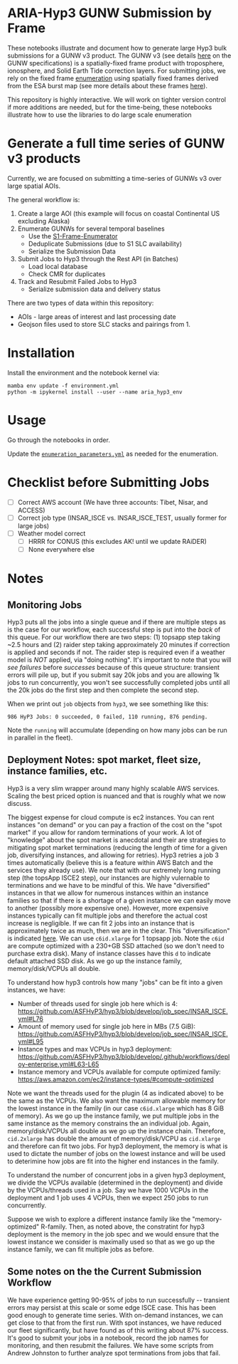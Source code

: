 # ARIA-Hyp3 GUNW Submission by Frame

These notebooks illustrate and document how to generate large Hyp3 bulk submissions for a GUNW v3 product. The GUNW v3 (see details [here](https://github.com/ACCESS-Cloud-Based-InSAR/DockerizedTopsApp) on the GUNW specifications) is a spatially-fixed frame product with troposphere, ionosphere, and Solid Earth Tide correction layers. For submitting jobs, we rely on the fixed frame [enumeration](https://github.com/ACCESS-Cloud-Based-InSAR/s1-frame-enumerator) using spatially fixed frames derived from the ESA burst map (see more details about these frames [here](https://github.com/ACCESS-Cloud-Based-InSAR/s1-frame-generation)).

This repository is highly interactive. We will work on tighter version control if more additions are needed, but for the time-being, these notebooks illustrate how to use the libraries to do large scale enumeration


# Generate a full time series of GUNW v3 products

Currently, we are focused on submitting a time-series of GUNWs v3 over large spatial AOIs. 

The general workflow is:

1. Create a large AOI (this example will focus on coastal Continental US excluding Alaska)
2. Enumerate GUNWs for several temporal baselines
   + Use the [S1-Frame-Enumerator](https://github.com/ACCESS-Cloud-Based-InSAR/s1-frame-enumerator)
   + Deduplicate Submissions (due to S1 SLC availability)
   + Serialize the Submission Data
3. Submit Jobs to Hyp3 through the Rest API (in Batches)
   + Load local database
   + Check CMR for duplicates
4. Track and Resubmit Failed Jobs to Hyp3
   + Serialize submission data and delivery status

There are two types of data within this repository:

+ AOIs - large areas of interest and last processing date
+ Geojson files used to store SLC stacks and pairings from 1.


# Installation

Install the environment and the notebook kernel via:

```
mamba env update -f environment.yml
python -m ipykernel install --user --name aria_hyp3_env
```

# Usage

Go through the notebooks in order.

Update the [`enumeration_parameters.yml`](enumeration_parameters.yml) as needed for the enumeration.

# Checklist before Submitting Jobs

- [ ] Correct AWS account (We have three accounts: Tibet, Nisar, and ACCESS)
- [ ] Correct job type (INSAR_ISCE vs. INSAR_ISCE_TEST, usually former for large jobs)
- [ ] Weather model correct
    - [ ] HRRR for CONUS (this excludes AK! until we update RAiDER)
    - [ ] None everywhere else

# Notes

## Monitoring Jobs

Hyp3 puts all the jobs into a single queue and if there are multiple steps as is the case for our workflow, each successful step is put into the *back* of this queue. For our workflow there are two steps: (1) topsapp step taking ~2.5 hours and (2) raider step taking approximately 20 minutes if correction is applied and seconds if not. The raider step is required even if a weather model is *NOT* applied, via "doing nothing". It's important to note that you will *see failures* before *successes* because of this queue structure: transient errors will pile up, but if you submit say 20k jobs and you are allowing 1k jobs to run concurrently, you won't see successfully completed jobs until all the 20k jobs do the first step and then complete the second step.

When we print out `job` objects from `hyp3`, we see something like this:
```
986 HyP3 Jobs: 0 succeeded, 0 failed, 110 running, 876 pending.
```

Note the `running` will accumulate (depending on how many jobs can be run in parallel in the fleet).

## Deployment Notes: spot market, fleet size, instance families, etc.

Hyp3 is a very slim wrapper around many highly scalable AWS services. Scaling the best priced option is nuanced and that is roughly what we now discuss. 

The biggest expense for cloud compute is ec2 instances. You can rent instances "on demand" or you can pay a fraction of the cost on the "spot market" if you allow for random terminations of your work. A lot of "knowledge" about the spot market is anecdotal and their are strategies to mitigating spot market terminations (reducing the length of time for a given job, diversifying instances, and allowing for retries). Hyp3 retries a job 3 times automatically (believe this is a feature within AWS Batch and the services they already use). We note that with our extremely long running step (the topsApp ISCE2 step), our instances are highly vulernable to terminations and we have to be mindful of this. We have "diversified" instances in that we allow for numerous instances within an instance families so that if there is a shortage of a given instance we can easily move to another (possibly more expensive one). However, more expensive instances typically can fit multiple jobs and therefore the actual cost increase is negligible. If we can fit 2 jobs into an instance that is approximately twice as much, then we are in the clear. This "diversification" is indicated [here](https://github.com/ASFHyP3/hyp3/blob/develop/.github/workflows/deploy-enterprise.yml#L46). We can use `c6id.xlarge` for 1 topsapp job. Note the `c6id` are compute optimized with a 230+GB SSD attached (so we don't need to purchase extra disk). Many of instance classes have this `d` to indicate default attached SSD disk. As we go up the instance family, memory/disk/VCPUs all double.

To understand how hyp3 controls how many "jobs" can be fit into a given instances, we have:

- Number of threads used for single job here which is 4: https://github.com/ASFHyP3/hyp3/blob/develop/job_spec/INSAR_ISCE.yml#L76
- Amount of memory used for single job here in MBs (7.5 GiB): https://github.com/ASFHyP3/hyp3/blob/develop/job_spec/INSAR_ISCE.yml#L95
- Instance types and max VCPUs in hyp3 deployment: https://github.com/ASFHyP3/hyp3/blob/develop/.github/workflows/deploy-enterprise.yml#L63-L65
- Instance memory and VCPUs available for compute optimized family: https://aws.amazon.com/ec2/instance-types/#compute-optimized

Note we want the threads used for the plugin (4 as indicated above) to be the same as the VCPUs. We also want the maximum allowable memory for the lowest instance in the family (in our case `c6id.xlarge` which has 8 GiB of memory). As we go up the instance family, we put multiple jobs in the same instance as the memory constrains the an individual job. Again, memory/disk/VCPUs all double as we go up the instance chain. Therefore, `cid.2xlarge` has double the amount of memory/disk/VCPU as `cid.xlarge` and therefore can fit two jobs. For hyp3 deployment, the memory is what is used to dictate the number of jobs on the lowest instance and will be used to deterimine how jobs are fit into the higher end instances in the family.

To understand the number of concurrent jobs in a given hyp3 deployment, we divide the VCPUs available (determined in the deployment) and divide by the VCPUs/threads used in a job. Say we have 1000 VCPUs in the deployment and 1 job uses 4 VCPUs, then we expect 250 jobs to run concurrently.

Suppose we wish to explore a different instance family like the "memory-optimized" R-family. Then, as noted above, the constratint for hyp3 deployment is the memory in the job spec and we would ensure that the lowest instance we consider is maximally used so that as we go up the instance family, we can fit multiple jobs as before. 

## Some notes on the the Current Submission Workflow

We have experience getting 90-95% of jobs to run successfully -- transient errors may persist at this scale or some edge ISCE case. This has been good enough to generate time series. With on-demand instances, we can get close to that from the first run. With spot instances, we have reduced our fleet significantly, but have found as of this writing about 87% success. It's good to submit your jobs in a notebook, record the job names for monitoring, and then resubmit the failures. We have some scripts from Andrew Johnston to further analyze spot terminations from jobs that fail.
